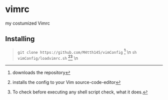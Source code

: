 # vimrc
my costumized Vimrc

## Installing 
> ` git clone https://github.com/M4tth145/vimConfig ` [^1] \n
> ` sh vimConfig/loadvimrc.sh ` [^2][^3] \n
[^1]: downloads the repository
[^2]: installs the config to your Vim source-code-editor
[^3]: To check before executing any shell script check, what it does.
